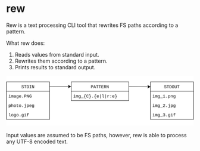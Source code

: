 # rew

Rew is a text processing CLI tool that rewrites FS paths according to a pattern.

What rew does:

1. Reads values from standard input.
2. Rewrites them according to a pattern.
3. Prints results to standard output.

![What rew does](images/diagram.svg)

Input values are assumed to be FS paths, however, rew is able to process any UTF-8 encoded text.
